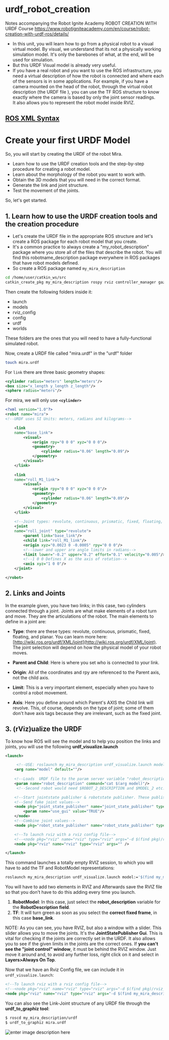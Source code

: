#  urdf_robot_creation


Notes accompanying the Robot Ignite Academy ROBOT CREATION WITH URDF Course https://www.robotigniteacademy.com/en/course/robot-creation-with-urdf-ros/details/

 
 - In this unit, you will learn how to go from a physical robot to a visual virtual model. By visual, we understand that its not a physically working simulation model. It's only the barebones of what, at the end, will be used for simulation.  
 - But this URDF Visual model is already very useful.  
 - If you have a real robot and you want to use the ROS infrastructure, you need a virtual description of how the robot is connected and where each of the sensors is in some applications. For example, if you have a camera mounted on the head of the robot, through the virtual robot description (the URDF file ), you can use the TF ROS structure to know exactly where the camera is based by only the joint sensor readings.  
It also allows you to represent the robot model inside RVIZ.

##  [ROS XML Syntax](http://wiki.ros.org/roslaunch/XML)

# Create your first URDF Model

So, you will start by creating the URDF of the robot Mira.  

-   Learn how to use the URDF creation tools and the step-by-step procedure for creating a robot model.
-   Learn about the morphology of the robot you want to work with.
-   Obtain the 3D models that you will need in the correct format.
-   Generate the link and joint structure.
-   Test the movement of the joints.

So, let's get started.

## 1. Learn how to use the URDF creation tools and the creation procedure 

* Let's create the URDF file in the appropriate ROS structure and let's create a ROS package for each robot model that you create.  
* It's a common practice to always create a "my_robot_description" package where you store all of the files that describe the robot. You will find this robotname_description package everywhere in ROS packages that have robot models defined.
* So create a ROS package named `my_mira_description`

 ```bash
cd /home/user/catkin_ws/src  
catkin_create_pkg my_mira_description rospy rviz controller_manager gazebo_ros joint_state_publisher robot_state_publisher  
```

Then create the following folders inside it:  
-   launch
-   models
-   rviz_config
-   config
-   urdf
-   worlds

These folders are the ones that you will need to have a fully-functional simulated robot.  

Now, create a URDF file called "mira.urdf" in the "urdf" folder
```bash
touch mira.urdf
```
For `link` there are three basic geometry shapes:
```xml
<cylinder radius="meters" length="meters"/>
<box size="x_length y_length z_length"/>
<sphere radius="meters"/>
```
For mira, we will only use **`<cylinder>`**
```xml
<?xml version="1.0"?>
<robot name="mira">
<!--URDF uses SI Units: meters, radians and kilograms-->

    <link 
    name="base_link">
        <visual>
            <origin rpy="0 0 0" xyz="0 0 0"/>
            <geometry>
                <cylinder radius="0.06" length="0.09"/>
            </geometry>
        </visual>
    </link>
    
    <link 
    name="roll_M1_link">
        <visual>
            <origin rpy="0 0 0" xyz="0 0 0"/>
            <geometry>
                <cylinder radius="0.06" length="0.09"/>
            </geometry>
        </visual>
    </link>
    
    <!--Joint types: revolute, continuous, prismatic, fixed, floating, planar-->
    <joint 
    name="roll_joint" type="revolute">
        <parent link="base_link"/>
        <child link="roll_M1_link"/>
        <origin xyz="0.0023 0 -0.0005" rpy="0 0 0"/>
        <!--lower and upper are angle limits in radians-->
        <limit lower="-0.2" upper="0.2" effort="0.1" velocity="0.005"/>
        <!--1 0 0 Defines X as the axis of rotation-->
        <axis xyz="1 0 0"/>
    </joint>

</robot>     
```


## 2. Links and Joints

In the example given, you have two links; in this case, two cylinders connected through a joint. Joints are what make elements of a robot turn and move. They are the articulations of the robot. The main elements to define in a joint are:

-   **Type**: there are these types: revolute, continuous, prismatic, fixed, floating, and planar. You can learn more here:  [http://wiki.ros.org/urdf/XML/joint](http://wiki.ros.org/urdf/XML/joint). The joint selection will depend on how the physical model of your robot moves.

-   **Parent and Child**: Here is where you set who is connected to your link.

-   **Origin**: All of the coordinates and rpy are referenced to the Parent axis, not the child axis.

-   **Limit**: This is a very important element, especially when you have to control a robot movement.

-   **Axis**: Here you define around which Parent's AXIS the Child link will revolve. This, of course, depends on the type of joint; some of them don't have axis tags because they are irrelevant, such as the fixed joint.


## 3. (rViz)ualize the URDF

To know how ROS will see the model and to help you position the links and joints, you will use the following **urdf_visualize.launch**
```xml
<launch>

     <!--USE: roslaunch my_mira_description urdf_visualize.launch model:='$(find myrobot_package)/urdf/myrobot.urdf' -->
    <arg name="model" default=""/>
    
    <!--Loads  URDF file to the param server variable "robot_description" -->
    <param name="robot_description" command="cat $(arg model)"/>
     <!--Second robot would need $ROBOT_2_DESCRIPTION and $MODEL_2 etc.-->

    <!--Start jointstate publisher & robotstate publisher. These publish the TFs of the URDF of the robot links and joints.-->
    <!--Send fake joint values-->
    <node pkg="joint_state_publisher" name="joint_state_publisher" type="joint_state_publisher">
        <param name="use_gui" value="TRUE"/>
    </node>
    <!--Combine joint values-->
    <node pkg="robot_state_publisher" name="robot_state_publisher" type="state_publisher" />

    <!--To launch rviz with a rviz config file-->
    <!--<node pkg="rviz" name="rviz" type="rviz" args="-d $(find pkg)/rviz_config/rviz_config_file.rviz"/>-->
    <node pkg="rviz" name="rviz" type="rviz" args="" />

</launch>
```

This command launches a totally empty RVIZ session, to which you will have to add the TF and RobotModel representations:
```bash
roslaunch my_mira_description urdf_visualize.launch model:='$(find my_mira_description)/urdf/mira.urdf'
```
You will have to add two elements in RVIZ and Afterwards save the RVIZ file so that you don't have to do this adding every time you launch.  
1.  **RobotModel**: In this case, just select the  **robot_description** variable for the  **RobotDescription field**.
2.  **TF**: It will turn green as soon as you select the  **correct fixed frame**, in this case  **base_link**. 

NOTE: As you can see, you have RVIZ, but also a window with a slider. This slider allows you to move the joints. It's the **JointStatePublisher Gui**.  This is vital for checking if the joints are correctly set in the URDF. It also allows you to see if the given limits in the joints are the correct ones.   If **you can't see the "joint control" window**, it must be behind the RVIZ window. Just move it around and, to avoid any further loss, right click on it and select in **Layers>Always On Top**.

Now that we have an Rviz Config file, we can include it in `urdf_visualize.launch`:
```xml
<!--To launch rviz with a rviz config file-->
<!--<node pkg="rviz" name="rviz" type="rviz" args="-d $(find pkg)/rviz_config/rviz_config.rviz"/>-->
<node pkg="rviz" name="rviz" type="rviz" args="-d $(find my_mira_description)/rviz_config/urdf.rviz" />
```
You can also see the Link-Joint structure of any URDF file through the **urdf_to_graphiz tool**:
```bash
$ roscd my_mira_description/urdf  
$ urdf_to_graphiz mira.urdf
```
![enter image description here](https://raw.githubusercontent.com/rwbot/urdf_robot_creation/master/my_mira_description/urdf/mira%20urdf.png)


































#
<!--stackedit_data:
eyJoaXN0b3J5IjpbLTE1MDAzOTU2OTgsLTIwNzA5Mzg0MzAsLT
IwMjA5MDM0ODIsNTMzMDY4ODg0LDE2MTM4Mjc1NDYsMTM4OTQx
MzA3NywtNjU3MjQzMzc2LC0xMTUxNDI2NDQyLC03MDI1MzEwND
YsMTExMTAxNDkzNywtMTc2MjQ0MTI4NCwtMjQ1NjQ2MDA5LC0x
NjE4MTQ2NjA2LDE3NTIxNzkxNDNdfQ==
-->